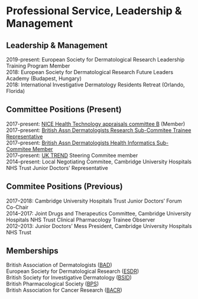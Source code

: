 # Professional Service, Leadership & Management

## Leadership & Management

2019-present: European Society for Dermatological Research Leadership Training Program Member<br>
2018: European Society for Dermatological Research Future Leaders Academy (Budapest, Hungary)<br>
2018: International Investigative Dermatology Residents Retreat (Orlando, Florida)

## Committee Positions (Present)

2017-present: [NICE Health Technology appraisals committee B](https://www.nice.org.uk/get-involved/meetings-in-public/technology-appraisal-committee/committee-b-members) (Member)<br>
2017–present: [British Assn Dermatologists Research Sub-Commitee Trainee Representative](https://www.bad.org.uk/healthcare-professionals/research/research-sub-committee) <br>
2017–present: [British Assn Dermatologists Health Informatics Sub-Commitee Member](https://www.bad.org.uk/healthcare-professionals/clinical-standards/sub-committees) <br>
2017–present: [UK TREND](http://www.uktrend.org/) Steering Commitee member<br>
2014–present: Local Negotiating Commitee, Cambridge University Hospitals NHS Trust Junior Doctors’ Representative<br>

## Commitee Positions (Previous)

2017–2018: Cambridge University Hospitals Trust Junior Doctors’ Forum Co-Chair<br>
2014–2017: Joint Drugs and Therapeutics Committee, Cambridge University Hospitals NHS Trust Clinical Pharmacology Trainee Observer <br>
2012–2013: Junior Doctors’ Mess President, Cambridge University Hospitals NHS Trust<br>

## Memberships

British Association of Dermatologists ([BAD](https://www.bad.org.uk/))<br>
European Society for Dermatological Research ([ESDR](http://www.esdr.org/))<br>
British Society for Investigative Dermatology ([BSID](https://bsid.org.uk/))<br>
British Pharmacological Society ([BPS](https://www.bps.ac.uk/))<br>
British Association for Cancer Research ([BACR](https://www.bacr.org.uk/))<br>


